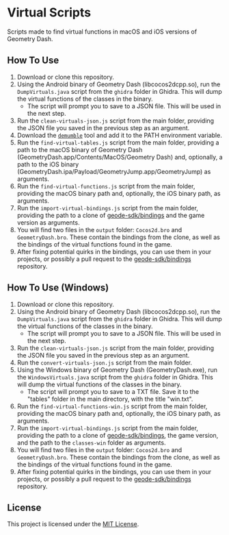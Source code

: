 # Virtual Scripts
Scripts made to find virtual functions in macOS and iOS versions of Geometry Dash.

## How To Use
1. Download or clone this repository.
2. Using the Android binary of Geometry Dash (libcocos2dcpp.so), run the `DumpVirtuals.java` script from the `ghidra` folder in Ghidra. This will dump the virtual functions of the classes in the binary.
    - The script will prompt you to save to a JSON file. This will be used in the next step.
3. Run the `clean-virtuals-json.js` script from the main folder, providing the JSON file you saved in the previous step as an argument.
4. Download the [`demumble`](https://github.com/nico/demumble/releases) tool and add it to the PATH environment variable.
5. Run the `find-virtual-tables.js` script from the main folder, providing a path to the macOS binary of Geometry Dash (GeometryDash.app/Contents/MacOS/Geometry Dash) and, optionally, a path to the iOS binary (GeometryDash.ipa/Payload/GeometryJump.app/GeometryJump) as arguments.
6. Run the `find-virtual-functions.js` script from the main folder, providing the macOS binary path and, optionally, the iOS binary path, as arguments.
7. Run the `import-virtual-bindings.js` script from the main folder, providing the path to a clone of [geode-sdk/bindings](https://github.com/geode-sdk/bindings) and the game version as arguments.
8. You will find two files in the `output` folder: `Cocos2d.bro` and `GeometryDash.bro`. These contain the bindings from the clone, as well as the bindings of the virtual functions found in the game.
9. After fixing potential quirks in the bindings, you can use them in your projects, or possibly a pull request to the [geode-sdk/bindings](https://github.com/geode-sdk/bindings) repository.

## How To Use (Windows)
1. Download or clone this repository.
2. Using the Android binary of Geometry Dash (libcocos2dcpp.so), run the `DumpVirtuals.java` script from the `ghidra` folder in Ghidra. This will dump the virtual functions of the classes in the binary.
    - The script will prompt you to save to a JSON file. This will be used in the next step.
3. Run the `clean-virtuals-json.js` script from the main folder, providing the JSON file you saved in the previous step as an argument.
4. Run the `convert-virtuals-json.js` script from the main folder.
5. Using the Windows binary of Geometry Dash (GeometryDash.exe), run the `WindowsVirtuals.java` script from the `ghidra` folder in Ghidra. This will dump the virtual functions of the classes in the binary.
    - The script will prompt you to save to a TXT file. Save it to the "tables" folder in the main directory, with the title "win.txt".
6. Run the `find-virtual-functions-win.js` script from the main folder, providing the macOS binary path and, optionally, the iOS binary path, as arguments.
7. Run the `import-virtual-bindings.js` script from the main folder, providing the path to a clone of [geode-sdk/bindings](https://github.com/geode-sdk/bindings), the game version, and the path to the `classes-win` folder as arguments.
8. You will find two files in the `output` folder: `Cocos2d.bro` and `GeometryDash.bro`. These contain the bindings from the clone, as well as the bindings of the virtual functions found in the game.
9. After fixing potential quirks in the bindings, you can use them in your projects, or possibly a pull request to the [geode-sdk/bindings](https://geode-sdk/bindings) repository.

## License
This project is licensed under the [MIT License](./LICENSE).